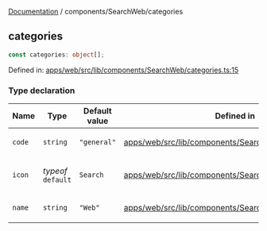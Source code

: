 [Documentation](../../modules.md) / components/SearchWeb/categories

## categories

```ts
const categories: object[];
```

Defined in: [apps/web/src/lib/components/SearchWeb/categories.ts:15](https://github.com/vtempest/ai-research-agent/tree/master/apps/web/src/lib/components/SearchWeb/categories.ts#L15)

### Type declaration

<table>
<thead>
<tr>
<th>Name</th>
<th>Type</th>
<th>Default value</th>
<th>Defined in</th>
</tr>
</thead>
<tbody>
<tr>
<td>

`code`

</td>
<td>

`string`

</td>
<td>

`"general"`

</td>
<td>

[apps/web/src/lib/components/SearchWeb/categories.ts:16](https://github.com/vtempest/ai-research-agent/tree/master/apps/web/src/lib/components/SearchWeb/categories.ts#L16)

</td>
</tr>
<tr>
<td>

`icon`

</td>
<td>

*typeof* `default`

</td>
<td>

`Search`

</td>
<td>

[apps/web/src/lib/components/SearchWeb/categories.ts:16](https://github.com/vtempest/ai-research-agent/tree/master/apps/web/src/lib/components/SearchWeb/categories.ts#L16)

</td>
</tr>
<tr>
<td>

`name`

</td>
<td>

`string`

</td>
<td>

`"Web"`

</td>
<td>

[apps/web/src/lib/components/SearchWeb/categories.ts:16](https://github.com/vtempest/ai-research-agent/tree/master/apps/web/src/lib/components/SearchWeb/categories.ts#L16)

</td>
</tr>
</tbody>
</table>
